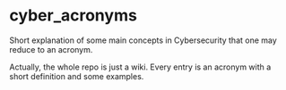 # cyber_acronyms
Short explanation of some main concepts in Cybersecurity that one may reduce to an acronym.

Actually, the whole repo is just a wiki. Every entry is an acronym with a short definition and some examples.
